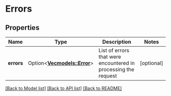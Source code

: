 # Errors

## Properties

Name | Type | Description | Notes
------------ | ------------- | ------------- | -------------
**errors** | Option<[**Vec<models::Error>**](Error.md)> | List of errors that were encountered in processing the request | [optional]

[[Back to Model list]](../README.md#documentation-for-models) [[Back to API list]](../README.md#documentation-for-api-endpoints) [[Back to README]](../README.md)


